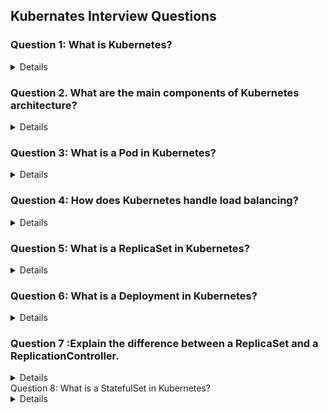 ## Kubernates Interview Questions 

### Question 1: What is Kubernetes?
<details>

- Kubernetes, also known as K8s
- Is an open-source platform designed to automate deploying, scaling, and operating application containers. 
- It allows you to manage containerized applications across a cluster of nodes, providing mechanisms for deployment, maintenance, and scaling of applications

</details>

### Question 2. What are the main components of Kubernetes architecture?
<details>
  
Answer: The main components of Kubernetes architecture include:

Master Node: This includes components like the API server, etcd (key- value store), controller manager, and scheduler.

Worker Nodes: These include the kubelet (agent running on each node), kube-proxy (networking component), and container runtime (e.g., Docker).

Pods: The smallest deployable units that can contain one or more containers.

Services: logical set of Pods and a policy by which to access them. . Services enable communication between different components within a Kubernetes cluster, allowing Pods. even if the pod scale up or down.

Namespaces: Namespaces allow for the isolation of resources within a Kubernetes cluster. Resources like Pods, Services, ConfigMaps, and Secrets are scoped to a particular namespace. Provide a way to divide cluster resources between multiple users.

</details>

### Question 3: What is a Pod in Kubernetes?
<details>

- A Pod is the smallest deployable unit in Kubernetes and represents a single instance of a running process in a cluster. A Pod can contain one or more containers that share the same network namespace and storage volumes.

</details>

### Question 4: How does Kubernetes handle load balancing?
<details>

Kubernetes handles load balancing primarily through **Services**, which distribute network traffic across a set of Pods to ensure that no single Pod is overwhelmed. 

### 1. **Service-Based Load Balancing**
   - **ClusterIP (default)**: 
     - The default type of Service, `ClusterIP`, creates an internal IP address for a set of Pods within the cluster. This type of Service is only accessible within the cluster and is typically used for internal communication between services.

   - **NodePort**: 
     - If you have a web application running on a Kubernetes cluster, that makes an application accessible from outside the cluster by opening a specific port on all the nodes

   - **LoadBalancer**: 
     - The `LoadBalancer` type of Service integrates that routes traffic to the Kubernetes Service. The external load balancer directs traffic to the appropriate node and then distributes it across the Pods in the Service. 

   - **ExternalName**: 
     - it maps a Service to an external DNS name
</details>

### Question 5: What is a ReplicaSet in Kubernetes?
<details>

- A ReplicaSet ensures that a specified number of pod replicas arerunning at any given time. It can be used to scale pods up or down, replace failed pods, and ensure the desired state of the application is maintained. A ReplicaSet is defined using a YAML or JSON file, specifying the desired number of replicas and the template for the pods.

</details>

### Question 6: What is a Deployment in Kubernetes?
<details>
  
A Deployment provides declarative updates to applications and ensures that the desired number of pod replicas are running. It allows for rolling updates, rollbacks, and scaling of applications. Deployments use a Pod template to create Pods and manage the lifecycle of these Pods through ReplicaSets.
</details>

### Question 7 :Explain the difference between a ReplicaSet and a ReplicationController.
<details>

- **ReplicationController** is an older method for ensuring a specified number of Pods are running, limited to equality-based selectors.
- **ReplicaSet** is a more modern and flexible method, supporting both equality-based and set-based selectors, and is preferred for most use cases.
Supports both **equality-based** and **set-based** selectors. Set-based selectors allow for more flexible selection criteria, such as selecting Pods with labels that are in a specified set or not in a set. For example, you could use a selector like `env in (production, staging)` to select Pods with the `env` label set to either `production` or `staging`.

</details



### Question 8: What is a StatefulSet in Kubernetes?
<details>

A **StatefulSet** in Kubernetes is a resource designed for managing stateful applications that require persistent storage and stable network identities. 

### Key Features of StatefulSet:

1. **Stable Network Identities**:
   - Each Pod in a StatefulSet has a stable, unique network identity. Pods are assigned a unique name that includes an ordinal index (e.g., `myapp-0`, `myapp-1`, etc.), which is maintained across Pod restarts. 

2. **Stable Persistent Storage**:
   - StatefulSets can be configured with PersistentVolumeClaims (PVCs) that provide stable, persistent storage. Each Pod gets its own PVC that is not shared with other Pods. 

3. **Ordered Deployment and Scaling**:
   - StatefulSets deploy and scale Pods in a specific, sequential order.

4. **Graceful Shutdown**:
   - StatefulSets ensure that Pods are shut down gracefully and in the reverse order of their creation. 

</details>

